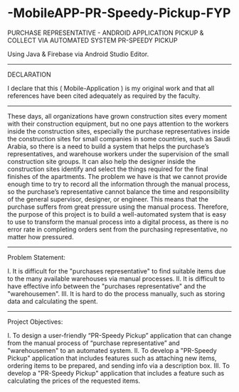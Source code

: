 # -MobileAPP-PR-Speedy-Pickup-FYP
PURCHASE REPRESENTATIVE - ANDROID APPLICATION  PICKUP & COLLECT VIA AUTOMATED SYSTEM PR-SPEEDY PICKUP

Using Java & Firebase via Android Studio Editor.

____

DECLARATION

I declare that this ( Mobile-Application ) is my original work and that all references have been cited adequately as required by the faculty.

______________________________

These days, all organizations have grown construction sites every moment with their construction equipment, but no one pays attention to the workers inside the construction sites, especially the purchase representatives inside the construction sites for small companies in some countries, such as Saudi Arabia, so there is a need to build a system that helps the purchase’s representatives, and warehouse workers under the supervision of the small construction site groups. It can also help the designer inside the construction sites identify and select the things required for the final finishes of the apartments. The problem we have is that we cannot provide enough time to try to record all the information through the manual process, so the purchase’s representative cannot balance the time and responsibility of the general supervisor, designer, or engineer. This means that the purchase suffers from great pressure using the manual process. Therefore, the purpose of this project is to build a well-automated system that is easy to use to transform the manual process into a digital process, as there is no error rate in completing orders sent from the purchasing representative, no matter how pressured.

___________
Problem Statement:

I.	It is difficult for the "purchases representative" to find suitable items due to the many available warehouses via manual processes.
II.	It is difficult to have effective info between the "purchases representative" and the "warehousemen".
III.	It is hard to do the process manually, such as storing data and calculating the spent.
___________
Project Objectives:

I.	To design a user-friendly “PR-Speedy Pickup” application that can change from the manual process of “purchase representative” and "warehousemen" to an automated system.
II.	To develop a "PR-Speedy Pickup" application that includes features such as attaching new items, ordering items to be prepared, and sending info via a description box.
III.	To develop a "PR-Speedy Pickup" application that includes a feature such as calculating the prices of the requested items.
